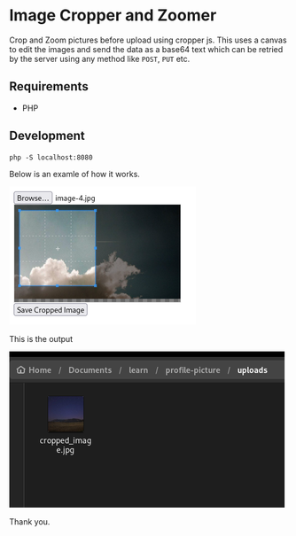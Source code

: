 # Image Cropper and Zoomer

Crop and Zoom pictures before upload using cropper js. This uses a canvas to edit the images and send the data as a base64 text which can be retried by the server using any method like `POST`, `PUT` etc.

## Requirements

- PHP

## Development

```
php -S localhost:8080
```

Below is an examle of how it works.

<img src="./assets/image-1.png" alt="input" />

This is the output

<img src="./assets/image-2.png" alt="output" />

Thank you.
